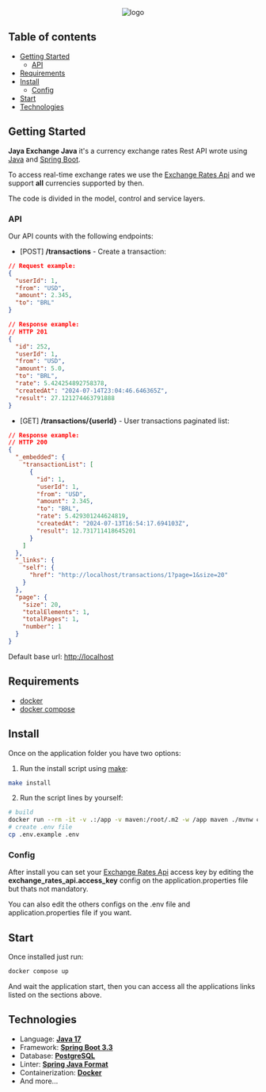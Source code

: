 <p align="center">
    <picture>
      <source media="(prefers-color-scheme: dark)" srcset="https://jaya.tech/images/logo-white.png" />
      <source media="(prefers-color-scheme: light)" srcset="https://jaya.tech/images/logo-black.png" />
      <img alt="logo" src="https://jaya.tech/images/logo-black.png" />
    </picture>
</p>

## Table of contents
* [Getting Started](#getting-started)
  * [API](#api)
* [Requirements](#requirements)
* [Install](#install)
  * [Config](#config)
* [Start](#start)
* [Technologies](#technologies)
  
## Getting Started
**Jaya Exchange Java** it's a currency exchange rates Rest API wrote using [Java](https://www.java.com) and [Spring Boot](https://spring.io/projects/spring-boot).

To access real-time exchange rates we use the [Exchange Rates Api](https://exchangeratesapi.io/) and we support **all** currencies supported by then.

The code is divided in the model, control and service layers.

### API
Our API counts with the following endpoints:

- \[POST\] **/transactions** - Create a transaction:
```json
// Request example:
{
  "userId": 1,
  "from": "USD",
  "amount": 2.345,
  "to": "BRL"
}

// Response example:
// HTTP 201
{
  "id": 252,
  "userId": 1,
  "from": "USD",
  "amount": 5.0,
  "to": "BRL",
  "rate": 5.424254892758378,
  "createdAt": "2024-07-14T23:04:46.646365Z",
  "result": 27.121274463791888
}
```

- \[​GET\] **/transactions/{userId}** - User transactions paginated list:
```json
// Response example:
// HTTP 200
{
  "_embedded": {
    "transactionList": [
      {
        "id": 1,
        "userId": 1,
        "from": "USD",
        "amount": 2.345,
        "to": "BRL",
        "rate": 5.429301244624819,
        "createdAt": "2024-07-13T16:54:17.694103Z",
        "result": 12.731711418645201
      }
    ]
  },
  "_links": {
    "self": {
      "href": "http://localhost/transactions/1?page=1&size=20"
    }
  },
  "page": {
    "size": 20,
    "totalElements": 1,
    "totalPages": 1,
    "number": 1
  }
}
```

Default base url: [http://localhost](http://localhost)

## Requirements
- [docker](https://docs.docker.com/engine/install)
- [docker compose](https://docs.docker.com/compose/install)

## Install
Once on the application folder you have two options:
1. Run the install script using [make](https://www.gnu.org/software/make/): 
```sh
make install
```
2. Run the script lines by yourself:
```sh
# build
docker run --rm -it -v .:/app -v maven:/root/.m2 -w /app maven ./mvnw clean install
# create .env file
cp .env.example .env
```

### Config
After install you can set your [Exchange Rates Api](https://exchangeratesapi.io) access key by editing the **exchange_rates_api.access_key** config on the application.properties file but thats not mandatory.

You can also edit the others configs on the .env file and application.properties file if you want.

## Start
Once installed just run:
```sh
docker compose up
```
And wait the application start, then you can access all the applications links listed on the sections above.

## Technologies
- Language: **[Java 17](https://www.java.com)**
- Framework: **[Spring Boot 3.3](https://spring.io/projects/spring-boot)**
- Database: **[PostgreSQL](https://www.postgresql.org)**
- Linter: **[Spring Java Format](https://github.com/spring-io/spring-javaformat)**
- Containerization: **[Docker](https://www.docker.com)**
- And more...
